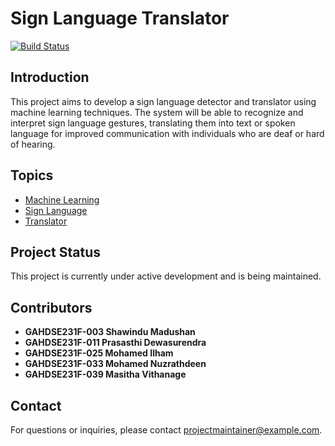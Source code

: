 # Sign Language Translator

[![Build Status](https://img.shields.io/travis/username/repository.svg)](https://travis-ci.org/username/repository)

## Introduction

This project aims to develop a sign language detector and translator using machine learning techniques. The system will be able to recognize and interpret sign language gestures, translating them into text or spoken language for improved communication with individuals who are deaf or hard of hearing.

## Topics

- [Machine Learning](#machine-learning)
- [Sign Language](#sign-language)
- [Translator](#translator)

## Project Status

This project is currently under active development and is being maintained.
## Contributors

- **GAHDSE231F-003 Shawindu Madushan**
- **GAHDSE231F-011 Prasasthi Dewasurendra**
- **GAHDSE231F-025 Mohamed Ilham**
- **GAHDSE231F-033 Mohamed Nuzrathdeen**
- **GAHDSE231F-039 Masitha Vithanage**


## Contact

For questions or inquiries, please contact [projectmaintainer@example.com](mailto:projectmaintainer@example.com).
